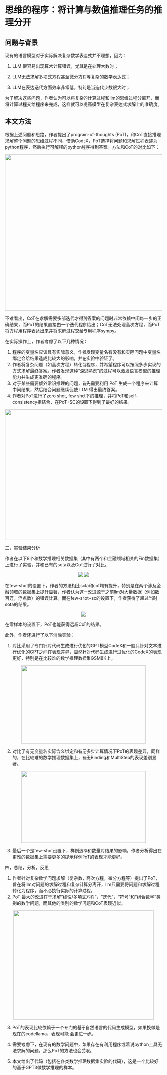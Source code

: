 # 思维的程序：将计算与数值推理任务的推理分开

## 问题与背景

现有的语言模型对于实际解决复杂数学表达式并不理想，因为：

1. LLM 很容易出现算术计算错误，尤其是在处理大数时；

2. LLM无法求解多项式方程甚至微分方程等复杂的数学表达式；

3. LLM在表达迭代方面效率非常低，特别是当迭代步数很大时；

为了解决这些问题，作者认为可以将复杂的计算过程和llm的思维过程分离开，而将计算过程交给程序来完成，这样就可以提高模型在复杂表达式求解上的准确度。

## 本文方法

根据上述问题和思路，作者提出了program-of-thoughts (PoT)，和CoT直接推理求解整个问题的思维过程不同，借助CodeX，PoT选择将问题和求解过程表述为python程序，然后执行可解释的python程序得到答案。方法和CoT的对比如下：

<div align=center>
<img src=assets/image-20231009162301-lhjedhv.png height=500 width=600/>
</div>

不难看出，CoT在求解需要多部迭代才得到答案的问题时非常依赖中间每一步的正确结果，而PoT的结果直接由一个迭代程序给出；CoT无法处理高次方程，而PoT将方程用程序表达出来并将求解过程交给专用程序sympy。

在实际操作上，作者考虑了以下几种情况：

1. 程序的变量名应该具有实际意义，作者发现变量名有没有和实际问题中变量名绑定会给结果造成比较大的影响，并在实验中验证了。
2. 作者将复杂问题（如高次方程）转化为程序，并希望程序可以按照多步实现的方式求解最终答案。作者发现这种“深思熟虑”的过程可以激发语言模型的推理能力并生成更准确的程序。
3. 对于某些需要额外常识推理的问题，首先需要利用 PoT 生成一个程序来计算中间结果，然后结合问题继续促使 LLM 得出最终答案。
4. 作者对PoT进行了zero shot, few shot下的推理，并将PoT和self-consistency相结合，在PoT+SC的设置下得到了最好的结果。
<div align=center>
<img src=assets/image-20231009192312-78km4h2.png height=420 width=650/>
</div>

三，实验结果分析

作者在以下8个和数学推理相关数据集（其中有两个和金融领域相关的Fin数据集）上进行了实验，并和已有的sota以及CoT进行了对比。

<div align=center>
<img src=assets/image-20231009192655-50kur9t.png/>
<img src=assets/image-20231009193213-w28wh1u.png/>
</div>

在few-shot的设置下，作者的方法相比sota和cot均有提升，特别是在两个涉及金融领域的数据集上提升显著，作者认为这一改进源于之前llm对大量数据（例如数百万，浮点数）的错误计算。而在few-shot+sc的设置下，作者获得了超过当时sota的结果。

<div align=center>
<img src=assets/image-20231009193533-n0lt9ag.png/>
</div>

在零样本的设置下，PoT也能获得远超CoT的结果。

此外，作者还进行了以下消融实验：

1. 对比采用了专门针对代码生成进行优化的GPT模型CodeX和一般只针对文本进行优化的GPT之间在表现差异，显然针对代码生成进行过优化的CodeX的表现更好，特别是在比较难的数学推理数据集GSM8K上。
<div align=center>
<img src=assets/image-20231009194359-6lfbz2v.png height=250 width=400/>
</div>

2. 对比了有无变量名实际含义绑定和有无多步计算情况下PoT的表现差异，同样的，在比较难的数学推理数据集上，有无Binding和MultiStep的表现差别显著。
<div align=center>
<img src=assets/image-20231009194854-8lyv8my.png height=230 width=400/>
</div>

3. 最后一个是few-shot设置下，样例选择和数量对结果的影响，作者分析得出在更难的数据集上需要更多的提示样例PoT的表现才能更好。

四，总结，分析，反思

1. 作者针对复杂数学问题求解（复杂数，高次方程，微分方程等）提出了PoT，旨在将llm对问题的求解过程和复杂计算分离开，llm只需要将问题和求解过程转化为程序，而不必执行实际的计算过程。
2. PoT 最大的改进在于求解“线性/多项式方程”，“迭代”，“符号”和“组合数学”类别的数学问题，而其他的类别的数学问题和CoT表现近似。
<div align=center>
<img src=assets/image-20231009195740-qmihjir.png height=350 width=450/>
</div>

3. PoT的表现比较依赖于一个专门的基于自然语言的代码生成模型，如果换做是现在的codellama，表现可能
会更进一步。

4. 需要考虑下，在现有的数学问题中，如果存在有利用程序或着说python工具无法求解的问题，那么PoT的方法也会受限。

5. 本文给出了代码（包括在各类数学推理数据集实验的代码），这是一个比较好的基于GPT3做数学推理的样本。

‍
